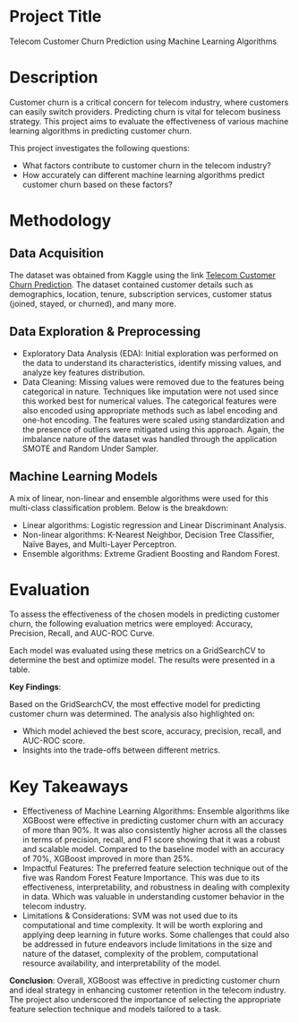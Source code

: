 # Project Title
Telecom Customer Churn Prediction using Machine Learning Algorithms

# Description 
Customer churn is a critical concern for telecom industry, where customers can easily switch providers. Predicting churn is vital for telecom business strategy. This project aims to evaluate the effectiveness of various machine learning algorithms in predicting customer churn.

This project investigates the following questions:

* What factors contribute to customer churn in the telecom industry?
* How accurately can different machine learning algorithms predict customer churn based on these factors?

# Methodology
## Data Acquisition
The dataset was obtained from Kaggle using the link [Telecom Customer Churn Prediction](https://www.kaggle.com/datasets/shilongzhuang/telecom-customer-churn-by-maven-analytics). The dataset contained customer details such as demographics, location, tenure, subscription services, customer status (joined, stayed, or churned), and many more.

## Data Exploration & Preprocessing
* Exploratory Data Analysis (EDA): Initial exploration was performed on the data to understand its characteristics, identify missing values, and analyze key features distribution.
* Data Cleaning: Missing values were removed due to the features being categorical in nature. Techniques like imputation were not used since this worked best for numerical values. The categorical features were also encoded using appropriate methods such as label encoding and one-hot encoding. The features were scaled using standardization and the presence of outliers were mitigated using this approach. Again, the imbalance nature of the dataset was handled through the application SMOTE and Random Under Sampler.


## Machine Learning Models
A mix of linear, non-linear and ensemble algorithms were used for this multi-class classification problem. Below is the breakdown:

* Linear algorithms: Logistic regression and Linear Discriminant Analysis.
* Non-linear algorithms: K-Nearest Neighbor, Decision Tree Classifier, Naïve Bayes, and Multi-Layer Perceptron. 
* Ensemble algorithms: Extreme Gradient Boosting and  Random Forest.

# Evaluation
To assess the effectiveness of the chosen models in predicting customer churn, the following evaluation metrics were employed: Accuracy, Precision, Recall, and AUC-ROC Curve.

Each model was evaluated using these metrics on a GridSearchCV to determine the best and optimize model. The results were presented in a table.

**Key Findings**:

Based on the GridSearchCV, the most effective model for predicting customer churn was determined. The analysis also highlighted on:

* Which model achieved the best score, accuracy, precision, recall, and AUC-ROC score.
* Insights into the trade-offs between different metrics.

# Key Takeaways

* Effectiveness of Machine Learning Algorithms: Ensemble algorithms like XGBoost were effective in predicting customer churn with an accuracy of more than 90%. It was also consistently higher across all the classes in terms of precision, recall, and F1 score showing that it was a robust and scalable model. Compared to the baseline model with an accuracy of 70%, XGBoost improved in more than 25%.  
* Impactful Features: The preferred feature selection technique out of the five was Random Forest Feature Importance. This was due to its effectiveness, interpretability, and robustness in dealing with complexity in data. Which was valuable in understanding customer behavior in the telecom industry.  
* Limitations & Considerations: SVM was not used due to its computational and time complexity. It will be worth exploring and applying deep learning in future works. Some challenges that could also be addressed in future endeavors include limitations in the size and nature of the dataset, complexity of the problem, computational resource availability, and interpretability of the model.

**Conclusion**: Overall, XGBoost was effective in predicting customer churn and ideal strategy in enhancing customer retention in the telecom industry. The project also underscored the importance of selecting the appropriate feature selection technique and models tailored to a task. 



